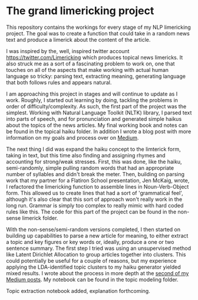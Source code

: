 # The grand limericking project
This repository contains the workings for every stage of my NLP limericking project. The goal was to create a function that could take in a random news text and produce a limerick about the content of the article.

I was inspired by the, well, inspired twitter account https://twitter.com/Limericking which produces topical news limericks. It also struck me as a sort of a fascinating problem to work on, one that touches on all of the aspects that make working with actual human language so tricky: parsing text, extracting meaning, generating language that both follows rules and appears natural.

I am approaching this project in stages and will continue to update as I work. Roughly, I started out learning by doing, tackling the problems in order of difficulty/complexity. As such, the first part of the project was the simplest. Working with Natural Language Toolkit (NLTK) library, I parsed text into parts of speech, and for pronunciation and generated simple haikus about the topics of the news articles. My final working book and notes can be found in the topical haiku folder. In addition I wrote a blog post with more information on my goals and process over on [Medium](https://medium.com/p/3eb057c8154f).

The next thing I did was expand the haiku concept to the limterick form, taking in text, but this time also finding and assigning rhymes and accounting for strong/weak stresses. First, this was done, like the haiku, semi-randomly, simple pulling random words that had an appropriate number of syllables and didn't break the meter. Then, building on parsing work that my partner for a Flatiron School presentation, Jen McKaig, wrote, I refactored the limericking function to assemble lines in Noun-Verb-Object form. This allowed us to create lines that had a sort of 'grammatical feel', although it's also clear that this sort of approach won't really work in the long run. Grammar is simply too complex to really mimic with hard coded rules like this. The code for this part of the project can be found in the non-sense limerick folder.

With the non-sense/semi-random versions completed, I then started on building up capabilities to parse a new article for meaning, to either extract a topic and key figures or key words or, ideally, produce a one or two sentence summary. The first step I tried was using an unsupervised method like Latent Dirichlet Allocation to group articles together into clusters. This could potentially be useful for a couple of reasons, but my experience applying the LDA-identified topic clusters to my haiku generator yielded mixed results. I wrote about the process in more depth at the [second of my Medium posts](https://towardsdatascience.com/limericking-part-2-topic-modeling-with-lda-45476ab9af15). My notebook can be found in the topic modeling folder.

Topic extraction notebook added, explanation forthcoming.
